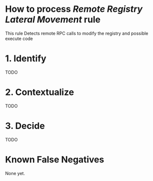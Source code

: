 # How to process *Remote Registry Lateral Movement* rule
This rule Detects remote RPC calls to modify the registry and possible execute code

# 1. Identify
TODO

# 2. Contextualize
TODO

# 3. Decide
TODO

# Known False Negatives
None yet.
